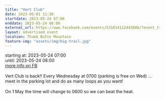 ```yaml
---
title: "Vert Club"
date: 2023-05-01 11:30
startdate: 2023-05-24 07:00
enddate: 2023-05-24 08:00
external_url: https://www.facebook.com/events/531814112443086/?event_time_id=531814179109746
layout: advertised_event
location: Thumb Butte Mountain
feature-img: "assets/img/big-trail.jpg"
---
```


starting at: 2023-05-24 07:00<br>until: 2023-05-24 08:00<br><a href="https://www.facebook.com/events/531814112443086/?event_time_id=531814179109746">more info on FB</a><br><br>Vert Club is back!! Every Wednesday at 0700 (parking is free on Wed) … meet in the parking lot and do as many loops as you want!<br>
  <br>
  On 1 May the time will change to 0600 so we can beat the heat.<br>
  <br>
  
